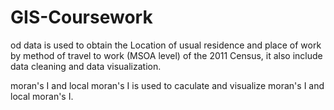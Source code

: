 # GIS-Coursework
od data is used to obtain the Location of usual residence and place of work by method of travel to work (MSOA level) of the 2011 Census,
it also include data cleaning and data visualization.

moran's I and local moran's I is used to caculate and visualize moran's I and local moran's I.
